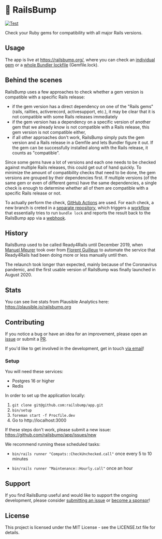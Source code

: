# 👊 RailsBump

[![Test](https://github.com/railsbump/app/actions/workflows/test.yml/badge.svg)](https://github.com/railsbump/app/actions/workflows/test.yml)

Check your Ruby gems for compatibility with all major Rails versions.

## Usage

The app is live at https://railsbump.org/, where you can check an [individual gem](http://railsbump.org/gems/new) or a [whole Bundler lockfile](http://railsbump.org/lockfiles/new) (Gemfile.lock).

## Behind the scenes

RailsBump uses a few approaches to check whether a gem version is compatible with a specific Rails release:

- if the gem version has a direct dependency on one of the "Rails gems" (rails, railties, activerecord, activesupport, etc.), it may be clear that it is not compatible with some Rails releases immediately
- if the gem version has a dependency on a specific version of another gem that we already know is not compatible with a Rails release, this gem version is not compatible either,
- if all other approaches don't work, RailsBump simply puts the gem version and a Rails release in a Gemfile and lets Bundler figure it out. If the gem can be successfully installed along with the Rails release, it counts as "compatible".

Since some gems have a lot of versions and each one needs to be checked against multiple Rails releases, this could get out of hand quickly. To minimize the amount of compatibility checks that need to be done, the gem versions are grouped by their dependencies first. If multiple versions (of the same gem or even of different gems) have the same dependencies, a single check is enough to determine whether all of them are compatible with a specific Rails release or not.

To actually perform the check, [GitHub Actions](https://github.com/features/actions) are used. For each check, a new branch is creted in a [separate repository](https://github.com/railsbump/checker), which triggers a [workflow](https://github.com/railsbump/checker/blob/main/.github/workflows/check.yml) that essentially tries to run `bundle lock` and reports the result back to the RailsBump app via a [webhook](https://docs.github.com/en/developers/webhooks-and-events/about-webhooks).

## History

RailsBump used to be called Ready4Rails until December 2019, when [Manuel Meurer](https://github.com/manuelmeurer) took over from [Florent Guilleux](https://github.com/Florent2) to automate the service that Ready4Rails had been doing more or less manually until then.

The relaunch took longer than expected, mainly because of the Coronavirus pandemic, and the first usable version of RailsBump was finally launched in August 2020.

## Stats

You can see live stats from Plausible Analytics here: https://plausible.io/railsbump.org

## Contributing

If you notice a bug or have an idea for an improvement, please open an [issue](https://github.com/railsbump/app/issues/new) or submit a [PR](https://github.com/railsbump/app/pulls).

If you'd like to get involved in the development, get in touch [via email](mailto:hello@railsbump.org)!

### Setup

You will need these services:

- Postgres 16 or higher
- Redis

In order to set up the application locally:

1. `git clone git@github.com:railsbump/app.git`
2. `bin/setup`
3. `foreman start -f Procfile.dev`
4. Go to http://localhost:3000

If these steps don't work, please submit a new issue: https://github.com/railsbump/app/issues/new

We recommend running these scheduled tasks:

- `bin/rails runner "Compats::CheckUnchecked.call"` once every 5 to 10 minutes

- `bin/rails runner "Maintenance::Hourly.call"` once an hour

## Support

If you find RailsBump useful and would like to support the ongoing development, please consider
[submitting an issue](https://github.com/railsbump/app/issues) or [become a sponsor](https://github.com/sponsors/fastruby)!

## License

This project is licensed under the MIT License - see the LICENSE.txt file for details.
